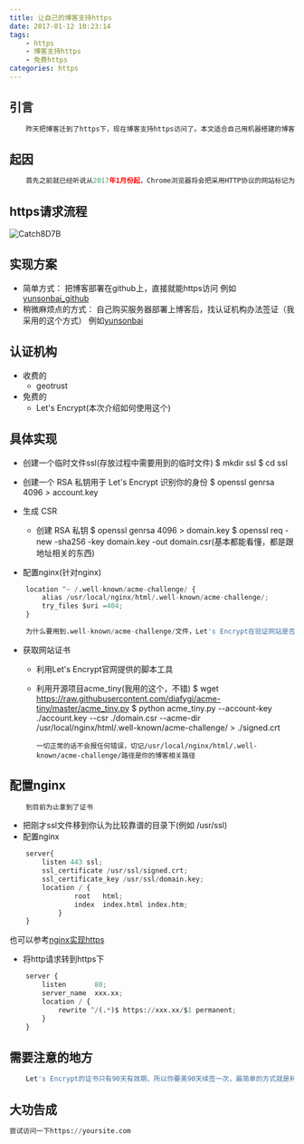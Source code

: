 ```yaml
---
title: 让自己的博客支持https
date: 2017-01-12 10:23:14
tags:
    - https
    - 博客支持https
    - 免费https
categories: https
---
```


## 引言

``` bash
    昨天把博客迁到了https下，现在博客支持https访问了。本文适合自己用机器搭建的博客。
```

<!--more-->
## 起因
```python
	首先之前就已经听说从2017年1月份起，Chrome浏览器将会把采用HTTP协议的网站标记为“不安全”网站；另外最近自己手头的很多项目都开始往https下迁移；还有就是用谷歌浏览器看自己的博客一直提示感叹号；最后最让我郁闷的是某运营商的劫持，种种这些原因促使自己的让博客支持https访问。
```

## https请求流程

![Catch8D7B](https://yunsonbai.github.io/images/https/lc.jpg)

## 实现方案
* 简单方式： 把博客部署在github上，直接就能https访问
	例如[yunsonbai_github](https://yunsonbai.github.io/)
* 稍微麻烦点的方式： 自己购买服务器部署上博客后，找认证机构办法签证（我采用的这个方式）
	例如[yunsonbai](https://yunsonbai.top)
## 认证机构
* 收费的
	* geotrust
* 免费的
	* Let's Encrypt(本次介绍如何使用这个)

## 具体实现
* 创建一个临时文件ssl(存放过程中需要用到的临时文件)
	$ mkdir ssl
	$ cd ssl

* 创建一个 RSA 私钥用于 Let's Encrypt 识别你的身份
	$ openssl genrsa 4096 > account.key

* 生成 CSR
	* 创建 RSA 私钥
		$ openssl genrsa 4096 > domain.key
		$ openssl req -new -sha256 -key domain.key -out domain.csr(基本都能看懂，都是跟地址相关的东西)

* 配置nginx(针对nginx)

```python
	location ^~ /.well-known/acme-challenge/ {
        alias /usr/local/nginx/html/.well-known/acme-challenge/;
        try_files $uri =404;
    }
	
	为什么要用到.well-known/acme-challenge/文件，Let's Encrypt在验证网站是否归你所有的时候会访问该目录。

```

* 获取网站证书
	
    * 利用Let's Encrypt官网提供的脚本工具
	* 利用开源项目acme_tiny(我用的这个，不错)
    	$ wget https://raw.githubusercontent.com/diafygi/acme-tiny/master/acme_tiny.py
    	$ python acme_tiny.py --account-key ./account.key --csr ./domain.csr --acme-dir /usr/local/nginx/html/.well-known/acme-challenge/ > ./signed.crt

    	```
    	一切正常的话不会报任何错误，切记/usr/local/nginx/html/.well-known/acme-challenge/路径是你的博客相关路径
    	```

## 配置nginx
```python
    到目前为止拿到了证书
```
* 把刚才ssl文件移到你认为比较靠谱的目录下(例如 /usr/ssl)
* 配置nginx

```python
	server{
		listen 443 ssl;
		ssl_certificate /usr/ssl/signed.crt;
		ssl_certificate_key /usr/ssl/domain.key;
		location / {
				root   html;
				index  index.html index.htm;
			}
	}
```

也可以参考[nginx实现https](http://yunsonbai.github.io/2016/06/09/nginx-https%E9%85%8D%E7%BD%AE/)

* 将http请求转到https下

```python
	server {
		listen       80;
        server_name  xxx.xx;
		location / {
			rewrite ^/(.*)$ https://xxx.xx/$1 permanent;
		}
	}
```


## 需要注意的地方
```python
	Let's Encrypt的证书只有90天有效期，所以你要美90天续签一次，最简单的方式就是利用crontab来做这个是，说白了定期执行这条python acme_tiny.py --account-key ./account.key --csr ./domain.csr --acme-dir /usr/local/nginx/html/.well-known/acme-challenge/ > ./signed.crt命令
```


## 大功告成
```python
尝试访问一下https://yoursite.com
```